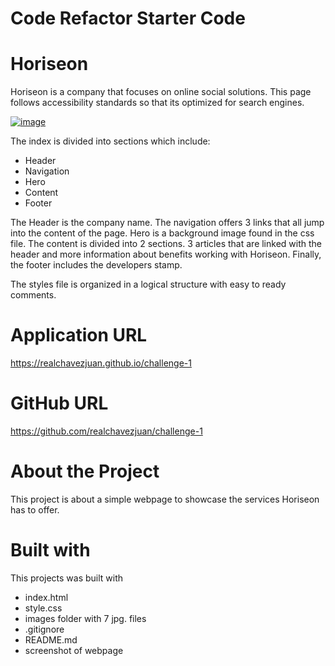 # Code Refactor Starter Code

# Horiseon
Horiseon is a company that focuses on online social solutions. This page follows accessibility standards so that its optimized for search engines.

[![image](https://realchavezjuan.github.io/challenge-1/assets/images/screenshot.png)](https://realchavezjuan.github.io/challenge-1)


The index is divided into sections which include: 

- Header
- Navigation
- Hero
- Content
- Footer

The Header is the company name. The navigation offers 3 links that all jump into the content of the page. Hero is a background image found in the css file. The content is divided into 2 sections. 3 articles that are linked with the header and more information about benefits working with Horiseon. Finally, the footer includes the developers stamp.

The styles file is organized in a logical structure with easy to ready comments.

# Application URL
https://realchavezjuan.github.io/challenge-1

# GitHub URL
https://github.com/realchavezjuan/challenge-1

# About the Project
This project is about a simple webpage to showcase the services Horiseon has to offer. 

# Built with
This projects was built with
- index.html
- style.css
- images folder with 7 jpg. files
- .gitignore
- README.md
- screenshot of webpage

